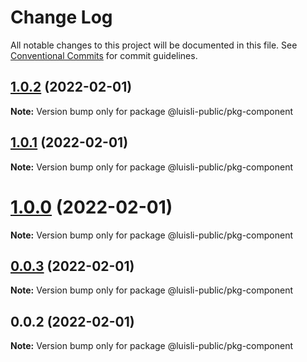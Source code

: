 # Change Log

All notable changes to this project will be documented in this file.
See [Conventional Commits](https://conventionalcommits.org) for commit guidelines.

## [1.0.2](https://github.com/luisli-public/test-nx-lerna/compare/@luisli-public/pkg-component@0.0.2...@luisli-public/pkg-component@1.0.2) (2022-02-01)

**Note:** Version bump only for package @luisli-public/pkg-component





## [1.0.1](https://github.com/luisli-public/test-nx-lerna/compare/@luisli-public/pkg-component@0.0.2...@luisli-public/pkg-component@1.0.1) (2022-02-01)

**Note:** Version bump only for package @luisli-public/pkg-component





# [1.0.0](https://github.com/luisli-public/test-nx-lerna/compare/@luisli-public/pkg-component@0.0.2...@luisli-public/pkg-component@1.0.0) (2022-02-01)

**Note:** Version bump only for package @luisli-public/pkg-component





## [0.0.3](https://github.com/luisli-public/test-nx-lerna/compare/@luisli-public/pkg-component@0.0.2...@luisli-public/pkg-component@0.0.3) (2022-02-01)

**Note:** Version bump only for package @luisli-public/pkg-component





## 0.0.2 (2022-02-01)

**Note:** Version bump only for package @luisli-public/pkg-component
